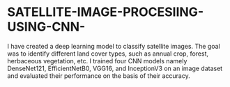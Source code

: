 # SATELLITE-IMAGE-PROCESIING-USING-CNN-
I have created a deep learning model to classify satellite images. The goal was to identify different land cover types, such as annual crop, forest, herbaceous vegetation, etc. I trained four CNN models namely DenseNet121, EfficientNetB0, VGG16, and InceptionV3 on an image dataset and evaluated their performance on the basis of their accuracy.

